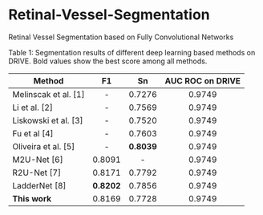 # Retinal-Vessel-Segmentation
Retinal Vessel Segmentation based on Fully Convolutional Networks

Table 1: Segmentation results of different deep learning based methods on DRIVE. Bold values show the best score among all methods.

| Method               | F1     | Sn     | AUC ROC on DRIVE |
| -------------------- |:------:|:------:|:----------------:|
| Melinscak et al. [1] | -      | 0.7276 | 0.9749           |
| Li et al. [2]        | -      | 0.7569 | 0.9749           |
| Liskowski et al. [3] | -      | 0.7520 | 0.9749           |
| Fu et al [4]         | -      | 0.7603 | 0.9749           |
| Oliveira et al. [5]  | -      | **0.8039** | 0.9749           |
| M2U-Net  [6]         | 0.8091 | -      | 0.9749           |
| R2U-Net [7]          | 0.8171 | 0.7792 | 0.9749           |
| LadderNet  [8]       | **0.8202** | 0.7856 | 0.9749           |
| **This work**        | 0.8169 | 0.7728 | 0.9749           |
